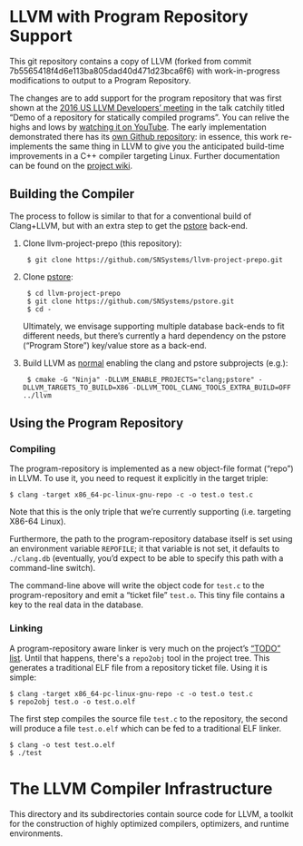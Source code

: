 # LLVM with Program Repository Support

This git repository contains a copy of LLVM (forked from commit 7b5565418f4d6e113ba805dad40d471d23bca6f6) with work-in-progress modifications to output to a Program Repository.

The changes are to add support for the program repository that was first shown at the [2016 US LLVM Developers’ meeting](https://llvm.org/devmtg/2016-11/) in the talk catchily titled “Demo of a repository for statically compiled programs”. You can relive the highs and lows by [watching it on YouTube](https://youtu.be/-pL94rqyQ6c). The early implementation demonstrated there has its [own Github repository](https://github.com/SNSystems/Toy-tools): in essence, this work re-implements the same thing in LLVM to give you the anticipated build-time improvements in a C++ compiler targeting Linux. Further documentation can be found on the [project wiki](https://github.com/SNSystems/llvm-project-prepo/wiki).

## Building the Compiler

The process to follow is similar to that for a conventional build of Clang+LLVM, but with an extra step to get the [pstore](https://github.com/SNSystems/pstore) back-end.

1. Clone llvm-project-prepo (this repository):

        $ git clone https://github.com/SNSystems/llvm-project-prepo.git

1. Clone [pstore](https://github.com/SNSystems/pstore):

        $ cd llvm-project-prepo
        $ git clone https://github.com/SNSystems/pstore.git
        $ cd -

   Ultimately, we envisage supporting multiple database back-ends to fit different needs, but there’s currently a hard dependency on the pstore (“Program Store”) key/value store as a back-end.


1. Build LLVM as [normal](https://llvm.org/docs/CMake.html) enabling the clang and pstore subprojects (e.g.):

        $ cmake -G "Ninja" -DLLVM_ENABLE_PROJECTS="clang;pstore" -DLLVM_TARGETS_TO_BUILD=X86 -DLLVM_TOOL_CLANG_TOOLS_EXTRA_BUILD=OFF ../llvm

## Using the Program Repository

### Compiling
The program-repository is implemented as a new object-file format (“repo”) in LLVM. To use it, you need to request it explicitly in the target triple:

    $ clang -target x86_64-pc-linux-gnu-repo -c -o test.o test.c

Note that this is the only triple that we’re currently supporting (i.e. targeting X86-64 Linux).

Furthermore, the path to the program-repository database itself is set using an environment variable `REPOFILE`; it that variable is not set, it defaults to `./clang.db` (eventually, you’d expect to be able to specify this path with a command-line switch).

The command-line above will write the object code for `test.c` to the program-repository and emit a “ticket file” `test.o`. This tiny file contains a key to the real data in the database.

### Linking
A program-repository aware linker is very much on the project’s [“TODO” list](wiki/Limitations#missing-features). Until that happens, there's a `repo2obj` tool in the project tree. This generates a traditional ELF file from a repository ticket file. Using it is simple:

    $ clang -target x86_64-pc-linux-gnu-repo -c -o test.o test.c
    $ repo2obj test.o -o test.o.elf

The first step compiles the source file `test.c` to the repository, the second will produce a file `test.o.elf` which can be fed to a traditional ELF linker.

    $ clang -o test test.o.elf
    $ ./test

# The LLVM Compiler Infrastructure

This directory and its subdirectories contain source code for LLVM,
a toolkit for the construction of highly optimized compilers,
optimizers, and runtime environments.
